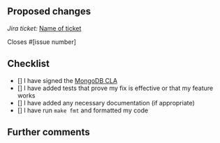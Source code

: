 <!--
Thanks for contributing to MongoDB CLI!

Before you submit your pull request, please be sure that you've reviewed our contributing guidelines: https://github.com/mongodb/mongocli/blob/master/CONTRIBUTING.md

Please fill out the information below to help speed the review along, and hopefully
the merge of your pull request!
-->

## Proposed changes

<!-- 
Describe the big picture of your changes here and communicate why we should accept this pull request. 
If it fixes a bug or resolves a feature request, be sure to link to that issue. 
-->

_Jira ticket:_ [Name of ticket](https://jira.mongodb.org/browse/[name-of-ticket])

<!--
What MongoDB CLI issue does this PR address? (for example, #1234), remove this section if none
-->

Closes #[issue number]

## Checklist

<!--
Put an `x` in the boxes that apply. You can also fill these out after creating the PR. If you're unsure about any of them,
don't hesitate to ask. We're here to help! This is simply a reminder of what we are going to look for before merging your code.
-->

- [] I have signed the [MongoDB CLA](https://www.mongodb.com/legal/contributor-agreement)
- [] I have added tests that prove my fix is effective or that my feature works
- [] I have added any necessary documentation (if appropriate)
- [] I have run `make fmt` and formatted my code

## Further comments

<!--
If this is a relatively large or complex change, kick off the discussion by explaining why you chose the solution you did and what alternatives you considered, etc...

Alternatively, if this is a very minor, and self-explanitory change, feel free to remove this section.
-->
